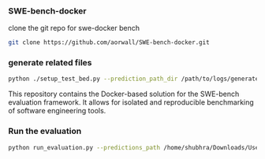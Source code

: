 ### SWE-bench-docker
clone the git repo for swe-docker bench

```bash
git clone https://github.com/aorwall/SWE-bench-docker.git
```

### generate related files 
```bash
python ./setup_test_bed.py --prediction_path_dir /path/to/logs/generated/by/llm
```

This repository contains the Docker-based solution for the SWE-bench evaluation framework. It allows for isolated and reproducible benchmarking of software engineering tools.

### Run the evaluation
```bash
python run_evaluation.py --predictions_path /home/shubhra/Downloads/Users/karanvaidya/relevant_logs_2/patches.json --log_dir <logs_dir_generated_by_run_evaluation> --swe_bench_tasks /home/shubhra/work/swe-eval/dataset --namespace aorwall
```

